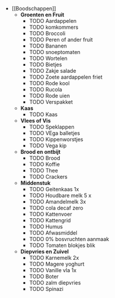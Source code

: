 - [[Boodschappen]]
	- **Groenten en Fruit**
		- TODO Aardappelen
		- TODO komkommers
		- TODO Broccoli
		- TODO Peren of ander fruit
		- TODO Bananen
		- TODO snoeptomaten
		- TODO Wortelen
		- TODO Bietjes
		- TODO Zakje salade
		- TODO Zoete aardappelen friet
		- TODO Rode kool
		- TODO Rucola
		- TODO Rode uien
		- TODO Verspakket
	- **Kaas**
		- TODO Kaas
	- **Vlees of Vis**
		- TODO Speklappen
		- TODO VEga balletjes
		- TODO Kippenworstjes
		- TODO Vega kip
	- **Brood en ontbijt**
		- TODO Brood
		- TODO Koffie
		- TODO Thee
		- TODO Crackers
	- **Middenstuk**
		- TODO Geitenkaas 1x
		- TODO Houdbare melk 5 x
		- TODO Amandelmelk 3x
		- TODO cola decaf zero
		- TODO Kattenvoer
		- TODO Kattengrid
		- TODO Humus
		- TODO Afwasmiddel
		- TODO 0% bosvruchten aanmaak
		- TODO Tomaten blokjes blik
	- **Diepvries en Zuivel**
		- TODO Karnemelk 2x
		- TODO Magere yoghurt
		- TODO Vanille vla 1x
		- TODO Boter
		- TODO zalm diepvries
		- TODO Spinazi